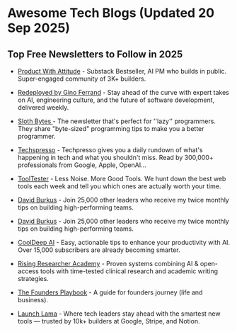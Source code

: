 # Awesome Tech Blogs (Updated 20 Sep 2025)

## Top Free Newsletters to Follow in 2025

* [Product With Attitude](https://karozieminski.substack.com/) - Substack Bestseller, AI PM who builds in public. Super-engaged community of 3K+ builders.

* [Redeployed by Gino Ferrand](https://dub.sh/sloth) - Stay ahead of the curve with expert takes on Al, engineering culture, and the future of software development, delivered weekly.

* [Sloth Bytes ](https://dub.sh/sloth) - The newsletter that's perfect for ''lazy'' programmers. They share "byte-sized" programming tips to make you a better programmer.

* [Techspresso](https://dub.sh/techspresso) - Techpresso gives you a daily rundown of what's happening in tech and what you shouldn't miss. Read by 300,000+ professionals from Google, Apple, OpenAI...

* [ToolTester](https://dub.sh/tooltester) - Less Noise. More Good Tools. We hunt down the best web tools each week and tell you which ones are actually worth your time.

* [David Burkus](https://dub.sh/burkus) - Join 25,000 other leaders who receive my twice monthly tips on building high-performing teams.
 
* [David Burkus](https://dub.sh/burkus) - Join 25,000 other leaders who receive my twice monthly tips on building high-performing teams.

* [CoolDeep AI](https://dub.sh/cooldeep) - Easy, actionable tips to enhance your productivity with AI. Over 15,000 subscribers are already becoming smarter.

* [Rising Researcher Academy](https://dub.sh/researcher) - Proven systems combining AI & open-access tools with time-tested clinical research and academic writing strategies.

* [The Founders Playbook](https://dub.sh/foundersplaybook) - A guide for founders journey (life and business).

* [Launch Lama](https://dub.sh/launchlama) - Where tech leaders stay ahead with the smartest new tools — trusted by 10k+ builders at Google, Stripe, and Notion.









